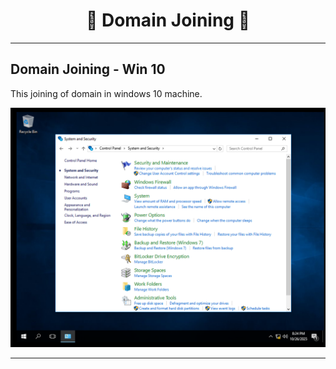 <h1 align="center"> 🔌 Domain Joining 🔌</h1>

---
## Domain Joining - Win 10
This joining of domain in windows 10 machine.


<div style="text-align: center;"><img src="https://github.com/Nikunj-Sahani/CRTA--Certified_Red_Team_Analyst/blob/main/Study%20Material/Images/DJ-1.png" alt="Sample Image"></div>

---
## 
